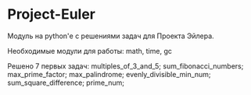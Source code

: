 # Project-Euler
Модуль на python'е с решениями задач для Проекта Эйлера.

Необходимые модули для работы:
math, time, gc

Решено 7 первых задач:
multiples_of_3_and_5;
sum_fibonacci_numbers;
max_prime_factor;
max_palindrome;
evenly_divisible_min_num;
sum_square_difference;
prime_num;